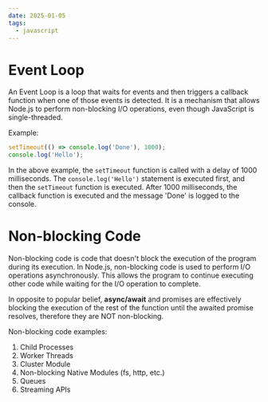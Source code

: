 ```yaml
---
date: 2025-01-05
tags:
  - javascript
---
```

# Event Loop
An Event Loop is a loop that waits for events and then triggers a callback function when one of those events is detected. It is a mechanism that allows Node.js to perform non-blocking I/O operations, even though JavaScript is single-threaded.

Example:
```javascript
setTimeout(() => console.log('Done'), 1000);
console.log('Hello');
```

In the above example, the `setTimeout` function is called with a delay of 1000 milliseconds. The `console.log('Hello')` statement is executed first, and then the `setTimeout` function is executed. After 1000 milliseconds, the callback function is executed and the message 'Done' is logged to the console.

# Non-blocking Code
Non-blocking code is code that doesn't block the execution of the program during its execution. In Node.js, non-blocking code is used to perform I/O operations asynchronously. This allows the program to continue executing other code while waiting for the I/O operation to complete.

In opposite to popular belief, **async/await** and promises are effectively blocking the execution of the rest of the function until the awaited promise resolves, therefore they are NOT non-blocking.

Non-blocking code examples:
1. Child Processes
2. Worker Threads
3. Cluster Module
4. Non-blocking Native Modules (fs, http, etc.)
5. Queues
6. Streaming APIs
